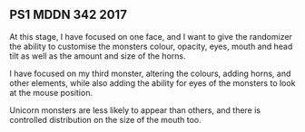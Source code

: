 ## PS1 MDDN 342 2017


At this stage, I have focused on one face, and I want to give the randomizer the ability to customise the monsters colour, opacity, eyes, mouth and head tilt as well as the amount and size of the horns.

I have focused on my third monster, altering the colours, adding horns, and other elements, while also adding the ability for eyes of the monsters to look at the mouse position.

Unicorn monsters are less likely to appear than others, and there is controlled distribution on the size of the mouth too.

